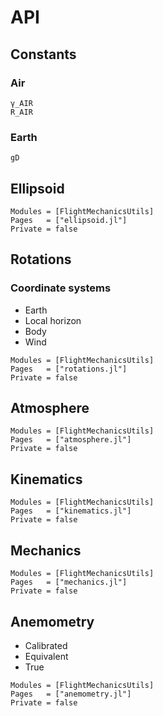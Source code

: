 # API

## Constants

### Air

```@docs
γ_AIR
R_AIR
```

### Earth

```@docs
gD
```


## Ellipsoid

```@autodocs
Modules = [FlightMechanicsUtils]
Pages   = ["ellipsoid.jl"]
Private = false
```

## Rotations

### Coordinate systems

- Earth
- Local horizon
- Body
- Wind

```@autodocs
Modules = [FlightMechanicsUtils]
Pages   = ["rotations.jl"]
Private = false
```


## Atmosphere

```@autodocs
Modules = [FlightMechanicsUtils]
Pages   = ["atmosphere.jl"]
Private = false
```


## Kinematics

```@autodocs
Modules = [FlightMechanicsUtils]
Pages   = ["kinematics.jl"]
Private = false
```

## Mechanics

```@autodocs
Modules = [FlightMechanicsUtils]
Pages   = ["mechanics.jl"]
Private = false
```


## Anemometry

- Calibrated
- Equivalent
- True

```@autodocs
Modules = [FlightMechanicsUtils]
Pages   = ["anemometry.jl"]
Private = false
```
